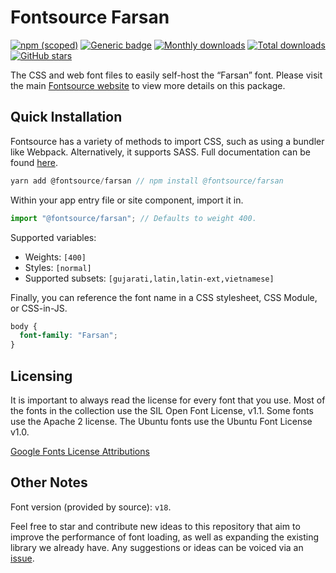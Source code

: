 # Fontsource Farsan

[![npm (scoped)](https://img.shields.io/npm/v/@fontsource/farsan?color=brightgreen)](https://www.npmjs.com/package/@fontsource/farsan) [![Generic badge](https://img.shields.io/badge/fontsource-passing-brightgreen)](https://github.com/fontsource/fontsource) [![Monthly downloads](https://badgen.net/npm/dm/@fontsource/farsan)](https://github.com/fontsource/fontsource) [![Total downloads](https://badgen.net/npm/dt/@fontsource/farsan)](https://github.com/fontsource/fontsource) [![GitHub stars](https://img.shields.io/github/stars/fontsource/fontsource.svg?style=social&label=Star)](https://github.com/fontsource/fontsource/stargazers)

The CSS and web font files to easily self-host the “Farsan” font. Please visit the main [Fontsource website](https://fontsource.org/fonts/farsan) to view more details on this package.

## Quick Installation

Fontsource has a variety of methods to import CSS, such as using a bundler like Webpack. Alternatively, it supports SASS. Full documentation can be found [here](https://fontsource.org/docs/introduction).

```javascript
yarn add @fontsource/farsan // npm install @fontsource/farsan
```

Within your app entry file or site component, import it in.

```javascript
import "@fontsource/farsan"; // Defaults to weight 400.
```

Supported variables:

- Weights: `[400]`
- Styles: `[normal]`
- Supported subsets: `[gujarati,latin,latin-ext,vietnamese]`

Finally, you can reference the font name in a CSS stylesheet, CSS Module, or CSS-in-JS.

```css
body {
  font-family: "Farsan";
}
```

## Licensing

It is important to always read the license for every font that you use.
Most of the fonts in the collection use the SIL Open Font License, v1.1. Some fonts use the Apache 2 license. The Ubuntu fonts use the Ubuntu Font License v1.0.

[Google Fonts License Attributions](https://fonts.google.com/attribution)

## Other Notes

Font version (provided by source): `v18`.

Feel free to star and contribute new ideas to this repository that aim to improve the performance of font loading, as well as expanding the existing library we already have. Any suggestions or ideas can be voiced via an [issue](https://github.com/fontsource/fontsource/issues).
